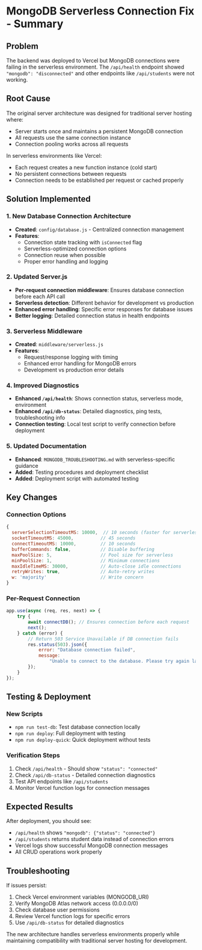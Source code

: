 # MongoDB Serverless Connection Fix - Summary

## Problem

The backend was deployed to Vercel but MongoDB connections were failing in the serverless environment. The `/api/health` endpoint showed `"mongodb": "disconnected"` and other endpoints like `/api/students` were not working.

## Root Cause

The original server architecture was designed for traditional server hosting where:

-   Server starts once and maintains a persistent MongoDB connection
-   All requests use the same connection instance
-   Connection pooling works across all requests

In serverless environments like Vercel:

-   Each request creates a new function instance (cold start)
-   No persistent connections between requests
-   Connection needs to be established per request or cached properly

## Solution Implemented

### 1. New Database Connection Architecture

-   **Created**: `config/database.js` - Centralized connection management
-   **Features**:
    -   Connection state tracking with `isConnected` flag
    -   Serverless-optimized connection options
    -   Connection reuse when possible
    -   Proper error handling and logging

### 2. Updated Server.js

-   **Per-request connection middleware**: Ensures database connection before each API call
-   **Serverless detection**: Different behavior for development vs production
-   **Enhanced error handling**: Specific error responses for database issues
-   **Better logging**: Detailed connection status in health endpoints

### 3. Serverless Middleware

-   **Created**: `middleware/serverless.js`
-   **Features**:
    -   Request/response logging with timing
    -   Enhanced error handling for MongoDB errors
    -   Development vs production error details

### 4. Improved Diagnostics

-   **Enhanced `/api/health`**: Shows connection status, serverless mode, environment
-   **Enhanced `/api/db-status`**: Detailed diagnostics, ping tests, troubleshooting info
-   **Connection testing**: Local test script to verify connection before deployment

### 5. Updated Documentation

-   **Enhanced**: `MONGODB_TROUBLESHOOTING.md` with serverless-specific guidance
-   **Added**: Testing procedures and deployment checklist
-   **Added**: Deployment script with automated testing

## Key Changes

### Connection Options

```javascript
{
  serverSelectionTimeoutMS: 10000,  // 10 seconds (faster for serverless)
  socketTimeoutMS: 45000,          // 45 seconds
  connectTimeoutMS: 10000,         // 10 seconds
  bufferCommands: false,           // Disable buffering
  maxPoolSize: 5,                  // Pool size for serverless
  minPoolSize: 1,                  // Minimum connections
  maxIdleTimeMS: 30000,            // Auto-close idle connections
  retryWrites: true,               // Auto-retry writes
  w: 'majority'                    // Write concern
}
```

### Per-Request Connection

```javascript
app.use(async (req, res, next) => {
	try {
		await connectDB(); // Ensures connection before each request
		next();
	} catch (error) {
		// Return 503 Service Unavailable if DB connection fails
		res.status(503).json({
			error: "Database connection failed",
			message:
				"Unable to connect to the database. Please try again later.",
		});
	}
});
```

## Testing & Deployment

### New Scripts

-   `npm run test-db`: Test database connection locally
-   `npm run deploy`: Full deployment with testing
-   `npm run deploy-quick`: Quick deployment without tests

### Verification Steps

1. Check `/api/health` - Should show `"status": "connected"`
2. Check `/api/db-status` - Detailed connection diagnostics
3. Test API endpoints like `/api/students`
4. Monitor Vercel function logs for connection messages

## Expected Results

After deployment, you should see:

-   `/api/health` shows `"mongodb": {"status": "connected"}`
-   `/api/students` returns student data instead of connection errors
-   Vercel logs show successful MongoDB connection messages
-   All CRUD operations work properly

## Troubleshooting

If issues persist:

1. Check Vercel environment variables (MONGODB_URI)
2. Verify MongoDB Atlas network access (0.0.0.0/0)
3. Check database user permissions
4. Review Vercel function logs for specific errors
5. Use `/api/db-status` for detailed diagnostics

The new architecture handles serverless environments properly while maintaining compatibility with traditional server hosting for development.
